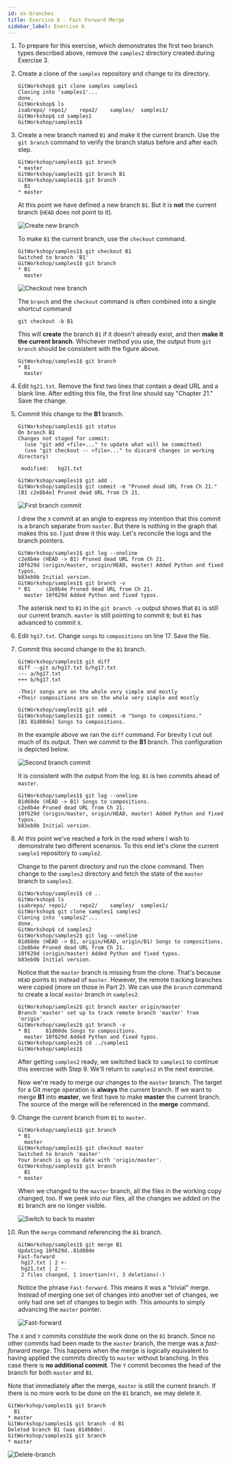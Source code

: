 ```yaml
---
id: ex-branches
title: Exercise 6 - Fast Forward Merge
sidebar_label: Exercise 6
---
```


1. To prepare for this exercise, which demonstrates
   the first two branch types described above,
   remove the `samples2` directory created during
   Exercise 3.

2. Create a clone of the `samples` repository
   and change to its directory.

   ```console
   GitWorkshop$ git clone samples samples1
   Cloning into 'samples1'...
   done.
   GitWorkshop$ ls
   isabrepo/ repo1/    repo2/    samples/  samples1/
   GitWorkshop$ cd samples1
   GitWorkshop/samples1$
   ```

3. Create a new branch named `B1` and make it the 
   current branch.  Use the `git branch` command
   to verify the branch status before and after
   each step.

   ```console
   GitWorkshop/samples1$ git branch
   * master
   GitWorkshop/samples1$ git branch B1
   GitWorkshop/samples1$ git branch
     B1
   * master
   ```

   At this point we have defined a new branch `B1`.
   But it is **not** the current branch (`HEAD` does not
   point to it).

   ![Create new branch](/git/images/ff02.svg)

   To make `B1` the current branch, use the `checkout`
   command.

   ```console
   GitWorkshop/samples1$ git checkout B1
   Switched to branch 'B1'
   GitWorkshop/samples1$ git branch
   * B1
     master
   ```

   ![Checkout new branch](/git/images/ff03.png)

   The `branch` and the `checkout` command is often
   combined into a single shortcut command

   ```console
   git checkout -b B1
   ```

   This will **create** the branch `B1` if it doesn't
   already exist, and then **make it the current branch**.
   Whichever method you use, the output from
   `git branch` should be consistent with the figure above.

   ```console
   GitWorkshop/samples1$ git branch
   * B1
     master
   ```

4. Edit `hg21.txt`.  Remove the first two lines that contain a dead
   URL and a blank line.  After editing this file, the first line
   should say "Chapter 21."  Save the change.

5. Commit this change to the **B1** branch.

   ```console
   GitWorkshop/samples1$ git status
   On branch B1
   Changes not staged for commit:
     (use "git add <file>..." to update what will be committed)
     (use "git checkout -- <file>..." to discard changes in working directory)

   	modified:   hg21.txt

   GitWorkshop/samples1$ git add .
   GitWorkshop/samples1$ git commit -m "Pruned dead URL from Ch 21."
   [B1 c2e8b4e] Pruned dead URL from Ch 21.
   ```


   ![First branch commit](/git/images/ff04.svg)

   I drew the `X` commit at an angle to express my intention that
   this commit is a branch separate from `master`.  But there is nothing
   in the graph that makes this so.  I just drew it this way.
   Let's reconcile the logs and the branch pointers.

   ```console
   GitWorkshop/samples1$ git log --oneline
   c2e8b4e (HEAD -> B1) Pruned dead URL from Ch 21.
   10f629d (origin/master, origin/HEAD, master) Added Python and fixed typos.
   b83eb9b Initial version.
   GitWorkshop/samples1$ git branch -v
   * B1     c2e8b4e Pruned dead URL from Ch 21.
     master 10f629d Added Python and fixed typos.
   ```

   The asterisk next to `B1` in the `git branch -v` output shows that
   `B1` is still our current branch.  `master` is still pointing to
   commit `B`; but `B1` has advanced to commit `X`.

6. Edit `hg17.txt`.  Change `songs` to `compositions` on line 17.
   Save the file.

7. Commit this second change to the `B1` branch.

   ```console
   GitWorkshop/samples1$ git diff
   diff --git a/hg17.txt b/hg17.txt
   --- a/hg17.txt
   +++ b/hg17.txt
   
   -Their songs are on the whole very simple and mostly
   +Their compositions are on the whole very simple and mostly

   GitWorkshop/samples1$ git add .
   GitWorkshop/samples1$ git commit -m "Songs to compositions."
   [B1 81d60de] Songs to compositions.
   ```

   In the example above we ran the `diff` command.  For brevity
   I cut out much of its output.  Then we commit to the **B1**
   branch.  This configuration is depicted below.

   ![Second branch commit](/git/images/ff05.svg)

   It is consistent with the output from the log.  `B1` is
   two commits ahead of `master`.

   ```console
   GitWorkshop/samples1$ git log --oneline
   81d60de (HEAD -> B1) Songs to compositions.
   c2e8b4e Pruned dead URL from Ch 21.
   10f629d (origin/master, origin/HEAD, master) Added Python and fixed typos.
   b83eb9b Initial version.
   ```

8. At this point we've reached a fork in the road where I wish to
   demonstrate two different scenarios.  To this end let's clone
   the current `sample1` repository to `sample2`.

   Change to the parent directory and run the clone command.
   Then change to the `samples2` directory and fetch the state
   of the `master` branch to `samples2`.

   ```console
   GitWorkshop/samples1$ cd ..
   GitWorkshop$ ls
   isabrepo/ repo1/    repo2/    samples/  samples1/
   GitWorkshop$ git clone samples1 samples2
   Cloning into 'samples2'...
   done.
   GitWorkshop$ cd samples2
   GitWorkshop/samples2$ git log --oneline
   81d60de (HEAD -> B1, origin/HEAD, origin/B1) Songs to compositions.
   c2e8b4e Pruned dead URL from Ch 21.
   10f629d (origin/master) Added Python and fixed typos.
   b83eb9b Initial version.
   ```

   Notice that the `master` branch is missing from the clone.
   That's because `HEAD` points `B1` instead of `master`.
   However, the remote tracking branches were copied
   (more on those in Part 2).  We can use the `branch` command
   to create a local `master` branch in `samples2`.

   ```console
   GitWorkshop/samples2$ git branch master origin/master
   Branch 'master' set up to track remote branch 'master' from 'origin'.
   GitWorkshop/samples2$ git branch -v
   * B1     81d60de Songs to compositions.
     master 10f629d Added Python and fixed typos.
   GitWorkshop/samples2$ cd ../samples1
   GitWorkshop/samples1$
   ```

   After getting `samples2` ready, we switched back to `samples1`
   to continue this exercise with Step 9.  We'll return to
   `samples2` in the next exercise.

   Now we're ready to merge our changes to the `master` branch.
   The target for a Git merge operation is **always** the current
   branch.  If we want to merge **B1** into **master**, we first
   have to make **master** the current branch.  The source of the
   merge will be referenced in the **merge** command.

9. Change the current branch from `B1` to `master`.

   ```console
   GitWorkshop/samples1$ git branch
   * B1
     master
   GitWorkshop/samples1$ git checkout master
   Switched to branch 'master'
   Your branch is up to date with 'origin/master'.
   GitWorkshop/samples1$ git branch
     B1
   * master
   ```

   When we changed to the `master` branch, all the files in the
   working copy changed, too.  If we peek into our files, all
   the changes we added on the `B1` branch are no longer visible.

   ![Switch to back to master](/git/images/ff06.svg)

10. Run the `merge` command referencing the `B1` branch.

    ```console
    GitWorkshop/samples1$ git merge B1
    Updating 10f629d..81d60de
    Fast-forward
     hg17.txt | 2 +-
     hg21.txt | 2 --
     2 files changed, 1 insertion(+), 3 deletions(-)
    ```

    Notice the phrase `Fast-forward`.  This means it was a
    "trivial" merge.  Instead of merging one set of changes
    into another set of changes, we only had one set of changes
    to begin with.  This amounts to simply advancing the
    `master` pointer.

    ![Fast-forward](/git/images/ff07.svg)

The `X` and `Y` commits constitute the work done on the `B1`
branch.  Since no other commits had been made to the `master`
branch, the merge was a *fast-forward merge*.  This happens
when the merge is logically equivalent to having applied the
commits directly to `master` without branching.  In this case
there is **no additional commit**.  The `Y` commit becomes the
head of the branch for both `master` and `B1`.

Note that immediately after the merge, `master` is still the
current branch. If there is no more work to be done on the `B1`
branch, we may delete it.

```console
GitWorkshop/samples1$ git branch
  B1
* master
GitWorkshop/samples1$ git branch -d B1
Deleted branch B1 (was 81d60de).
GitWorkshop/samples1$ git branch
* master
```

![Delete-branch](/git/images/ff08.svg)


